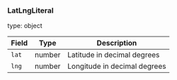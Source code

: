 <!--- This is a generated file, do not edit! -->
<!--- [START maps_http_schema_LatLngLiteral] -->
### LatLngLiteral

type: object

| Field | Type   | Description                  |
| :---- | ------ | ---------------------------- |
| `lat` | number | Latitude in decimal degrees  |
| `lng` | number | Longitude in decimal degrees |

<!--- [END maps_http_schema_LatLngLiteral] -->